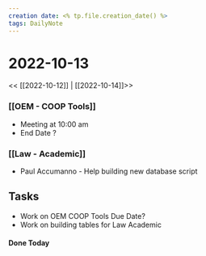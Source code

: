 ```yaml
---
creation date: <% tp.file.creation_date() %>
tags: DailyNote 
---
```


# 2022-10-13

<< [[2022-10-12]] | [[2022-10-14]]>>

### [[OEM - COOP Tools]]
* Meeting at 10:00 am
* End Date ?

### [[Law - Academic]]
* Paul Accumanno - Help building new database script 

## Tasks

* Work on OEM COOP Tools Due Date?
* Work on building tables for Law Academic

#### Done Today

